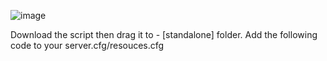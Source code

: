 ![image](https://user-images.githubusercontent.com/123836372/215287946-35d49410-b0e4-4058-b1a9-5a6a38760598.png)




Download the script then drag it to -  [standalone] folder.
Add the following code to your server.cfg/resouces.cfg
